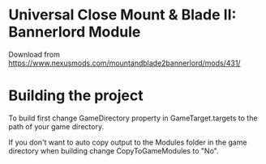 # Universal Close Mount & Blade II: Bannerlord Module

Download from https://www.nexusmods.com/mountandblade2bannerlord/mods/431/

# Building the project

To build first change GameDirectory property in GameTarget.targets to the path of your game directory.

If you don't want to auto copy output to the Modules folder in the game directory when building change CopyToGameModules to "No".
